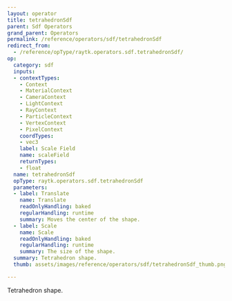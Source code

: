 ```yaml
---
layout: operator
title: tetrahedronSdf
parent: Sdf Operators
grand_parent: Operators
permalink: /reference/operators/sdf/tetrahedronSdf
redirect_from:
  - /reference/opType/raytk.operators.sdf.tetrahedronSdf/
op:
  category: sdf
  inputs:
  - contextTypes:
    - Context
    - MaterialContext
    - CameraContext
    - LightContext
    - RayContext
    - ParticleContext
    - VertexContext
    - PixelContext
    coordTypes:
    - vec3
    label: Scale Field
    name: scaleField
    returnTypes:
    - float
  name: tetrahedronSdf
  opType: raytk.operators.sdf.tetrahedronSdf
  parameters:
  - label: Translate
    name: Translate
    readOnlyHandling: baked
    regularHandling: runtime
    summary: Moves the center of the shape.
  - label: Scale
    name: Scale
    readOnlyHandling: baked
    regularHandling: runtime
    summary: The size of the shape.
  summary: Tetrahedron shape.
  thumb: assets/images/reference/operators/sdf/tetrahedronSdf_thumb.png

---
```



Tetrahedron shape.